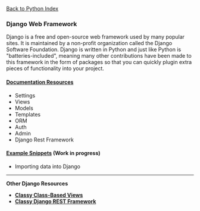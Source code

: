 [Back to Python Index](../index.md)

### Django Web Framework
Django is a free and open-source web framework used by many popular sites. It is maintained by a non-profit organization called the Django Software Foundation. Django is written in Python and just like Python is "batteries-included", meaning many other contributions have been made to this framework in the form of packages so that you can quickly plugin extra pieces of functionality into your project.

#### [Documentation Resources](django.md)

* Settings
* Views
* Models
* Templates
* ORM
* Auth
* Admin
* Django Rest Framework

#### [Example Snippets](#) (Work in progress)

* Importing data into Django

---

**Other Django Resources**

* **[Classy Class-Based Views](https://ccbv.co.uk/)**
* **[Classy Django REST Framework](http://www.cdrf.co/)**
